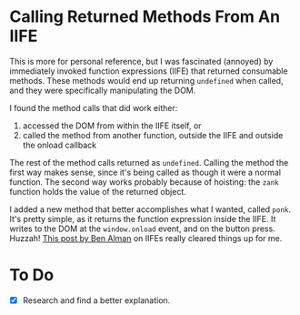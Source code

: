# Calling Returned Methods From An IIFE
This is more for personal reference, but I was fascinated (annoyed) by immediately invoked function expressions (IIFE) that returned consumable methods. These methods would end up returning `undefined` when called, and they were specifically manipulating the DOM.

I found the method calls that did work either:
1. accessed the DOM from within the IIFE itself, or
2. called the method from another function, outside the IIFE and outside the onload callback

The rest of the method calls returned as `undefined`. Calling the method the first way makes sense, since it's being called as though it were a normal function. The second way works probably because of hoisting: the `zank` function holds the value of the returned object.

I added a new method that better accomplishes what I wanted, called `ponk`. It's pretty simple, as it returns the function expression inside the IIFE. It writes to the DOM at the `window.onload` event, and on the button press. Huzzah! [This post by Ben Alman](http://benalman.com/news/2010/11/immediately-invoked-function-expression/) on IIFEs really cleared things up for me.

# To Do
- [x] Research and find a better explanation.